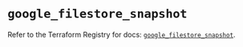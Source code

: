 # `google_filestore_snapshot`

Refer to the Terraform Registry for docs: [`google_filestore_snapshot`](https://registry.terraform.io/providers/hashicorp/google-beta/5.27.0/docs/resources/google_filestore_snapshot).
